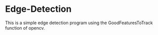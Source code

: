# Edge-Detection
This is a simple edge detection program using the GoodFeaturesToTrack function of opencv. 
